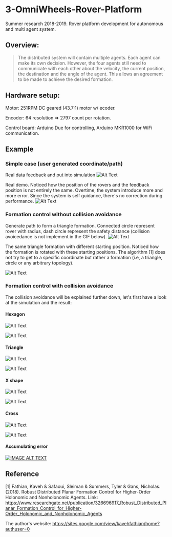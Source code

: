 # 3-OmniWheels-Rover-Platform
Summer research 2018-2019. Rover platform development for autonomous and multi agent system.

## Overview:
>The distributed system will contain multiple agents. Each agent can make its own decision. However, the four agents still need to communicate with each other about the velocity, the current position, the destination and the angle of the agent. This allows an agreement to be made to achieve the desired formation.

## Hardware setup:
Motor: 251RPM DC geared (43.7:1) motor w/ ecoder.

Encoder: 64 resolution => 2797 count per rotation.

Control board: Arduino Due for controlling, Arduino MKR1000 for WiFi communication.

## Example
### Simple case (user generated coordinate/path)
Real data feedback and put into simulation
![Alt Text](https://i.imgur.com/8nDaBDt.gif)

Real demo. Noticed how the position of the rovers and the feedback position is not entirely the same. Overtime, the system introduce more and more error. Since the system is self guidance, there's no correction during performance.
![Alt Text](https://i.imgur.com/Ef7aGyV.gif)

### Formation control without collision avoidance
Generate path to form a triangle formation. Connected circle represent rover with radius, dash circle represent the safety distance (collision avoicedance is not implement in the GIF below).
![Alt Text](https://i.imgur.com/ODTWwnD.gif)

The same triangle formation with different starting position. Noticed how the formation is rotated with these starting positions. The algorithm [1] does not try to get to a specific coordinate but rather a formation (i.e, a triangle, circle or any arbitrary topology).

![Alt Text](https://i.imgur.com/WZkjorT.gif)

### Formation control with collision avoidance
The collision avoidance will be explained further down, let's first have a look at the simulation and the result:

#### Hexagon
![Alt Text](https://i.imgur.com/Hfp8QQ0.gif)

![Alt Text](https://imgur.com/erGZwwM.gif)

#### Triangle
![Alt Text](https://i.imgur.com/Pr2BR32.gif)

![Alt Text](https://imgur.com/bW4sY1b.gif)


#### X shape
![Alt Text](https://i.imgur.com/LUwJB9V.gif)

![Alt Text](https://imgur.com/bYgxLGv.gif)


#### Cross
![Alt Text](https://i.imgur.com/rR9ngYH.gif)

![Alt Text](https://imgur.com/uuUhYH2.gif)

#### Accumulating error
[![IMAGE ALT TEXT](https://img.youtube.com/vi/cinEIDQ7HyU/0.jpg)](https://www.youtube.com/watch?v=cinEIDQ7HyU "Accumulating error")

## Reference
[1] Fathian, Kaveh & Safaoui, Sleiman & Summers, Tyler & Gans, Nicholas. (2018). Robust Distributed Planar Formation Control for Higher-Order Holonomic and Nonholonomic Agents. Link: https://www.researchgate.net/publication/326696917_Robust_Distributed_Planar_Formation_Control_for_Higher-Order_Holonomic_and_Nonholonomic_Agents

The author's website: https://sites.google.com/view/kavehfathian/home?authuser=0
